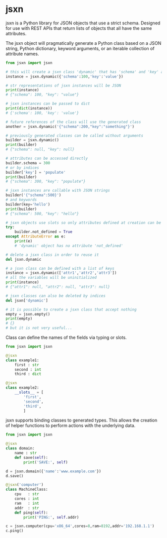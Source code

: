 jsxn
====

jsxn is a Python library for JSON objects that use a strict schema. Designed for use with REST APIs that return lists of objects that all have the same attributes.

The jsxn object will pragmatically generate a Python class based on a JSON string, Python dictionary, keyword arguments, or an iterable collection of attribute names.


```python
from jsxn import jsxn

# this will create a jsxn class 'dynamic' that has 'schema' and 'key' as attributes
instance = jsxn.dynamic({'schema':100,'key':'value'})

# str representations of jsxn instances will be JSON
print(instance)
# {"schema": 100, "key": "value"}

# jsxn instances can be passed to dict
print(dict(instance))
# {'schema': 100, 'key': 'value'}

# future references of the class will use the generated class
another = jsxn.dynamic('{"schema":200,"key":"something"}')

# previously generated classes can be called without arguments
builder = jsxn.dynamic()
print(builder)
# {"schema": null, "key": null}

# attributes can be accessed directly
builder.schema = 300
# or by indices
builder['key'] = 'populate'
print(builder)
# {"schema": 300, "key": "populate"}

# jsxn instances are callable with JSON strings
builder('{"schema":500}')
# and keywords
builder(key='hello')
print(builder)
# {"schema": 500, "key": "hello"}

# jsxn objects use slots so only attributes defined at creation can be assigned
try:
    builder.not_defined = True
except AttributeError as e:
    print(e)
    # 'dynamic' object has no attribute 'not_defined'

# delete a jsxn class in order to reuse it
del jsxn.dynamic

# a jsxn class can be defined with a list of keys
instance = jsxn.dynamic(['attr1','attr2','attr3'])
# all the variables will be uninitialized
print(instance)
# {"attr1": null, "attr2": null, "attr3": null}

# jsxn classes can also be deleted by indices
del jsxn['dynamic']

# it is possible to create a jsxn class that accept nothing
empty = jsxn.empty()
print(empty)
# {}
# but it is not very useful...
```

Class can define the names of the fields via typing or slots.

```python
from jsxn import jsxn

@jsxn
class example1:
    first : str
    second : int
    third : dict

@jsxn
class example2:
    __slots__ = [
        'first',
        'second',
        'third',
        ]
```

jsxn supports binding classes to generated types. This allows the creation of helper functions to perform actions with the underlying data.

```python
from jsxn import jsxn

@jsxn
class domain:
    name : str
    def save(self):
        print('SAVE:', self)

d = jsxn.domain({'name':'www.example.com'})
d.save()

@jsxn('computer')
class MachineClass:
    cpu   : str
    cores : int
    ram   : int
    addr  : str
    def ping(self):
        print('PING:', self.addr)

c = jsxn.computer(cpu='x86_64',cores=8,ram=8192,addr='192.168.1.1')
c.ping()
```
